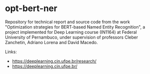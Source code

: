 # opt-bert-ner

Repository for technical report and source code from the work "Optimization strategies for BERT-based Named Entity Recognition", a project implemented for 
Deep Learning course (IN1164) at Federal University of Pernambuco, under supervision of professors Cleber Zanchetin, Adriano Lorena and David Macedo.

Links: 
- https://deeplearning.cin.ufpe.br/research/
- https://deeplearning.cin.ufpe.br/
